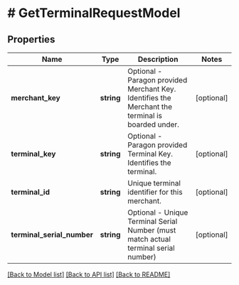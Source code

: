 # # GetTerminalRequestModel

## Properties

Name | Type | Description | Notes
------------ | ------------- | ------------- | -------------
**merchant_key** | **string** | Optional - Paragon provided Merchant Key.  Identifies the Merchant the terminal is boarded under. | [optional]
**terminal_key** | **string** | Optional - Paragon provided Terminal Key.  Identifies the terminal. | [optional]
**terminal_id** | **string** | Unique terminal identifier for this merchant. | [optional]
**terminal_serial_number** | **string** | Optional - Unique Terminal Serial Number (must match actual terminal serial number) | [optional]

[[Back to Model list]](../../README.md#models) [[Back to API list]](../../README.md#endpoints) [[Back to README]](../../README.md)
